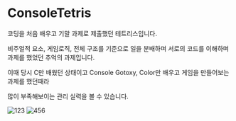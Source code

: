 # ConsoleTetris

코딩을 처음 배우고 기말 과제로 제출했던 테트리스입니다.

비주얼적 요소, 게임로직, 전체 구조를 기준으로 일을 분배하며 서로의 코드를 이해하며 과제를 했었던 추억의 과제입니다.

이때 당시 C만 배웠던 상태이고 Console Gotoxy, Color만 배우고 게임을 만들어보는 과제를 했던때라

많이 부족해보이는 관리 실력을 볼 수 있습니다.



![123](https://user-images.githubusercontent.com/30683513/148499911-14067381-8ce3-4327-bbb8-2a990fac8a0b.PNG)
![456](https://user-images.githubusercontent.com/30683513/148499913-3b580e89-80cf-481d-8218-2e40052ac948.PNG)
